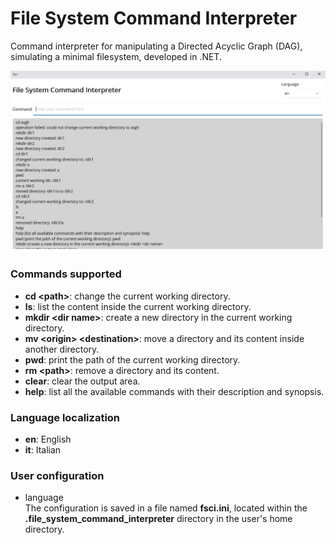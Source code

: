 # File System Command Interpreter
Command interpreter for manipulating a Directed Acyclic Graph (DAG), simulating a minimal filesystem, developed in .NET.

![File System Command Interpreter](./doc/fsci.png)

### Commands supported
- **cd &lt;path&gt;**: change the current working directory.
- **ls**: list the content inside the current working directory.
- **mkdir &lt;dir name&gt;**: create a new directory in the current working directory.
- **mv &lt;origin&gt; &lt;destination&gt;**: move a directory and its content inside another directory.
- **pwd**: print the path of the current working directory.
- **rm &lt;path&gt;**: remove a directory and its content.
- **clear**: clear the output area.
- **help**: list all the available commands with their description and synopsis.

### Language localization
- **en**: English
- **it**: Italian

### User configuration
- language  
The configuration is saved in a file named **fsci.ini**, located within the **.file_system_command_interpreter** directory 
  in the user's home directory.
